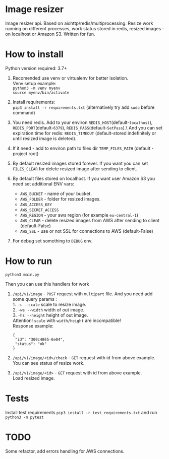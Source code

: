 # Image resizer

Image resizer api. Based on aiohttp/redis/multiprocessing.
Resize work running on different processes, work status stored in redis, resized images - on localhost or Amazon S3.
Written for fun.



# How to install
Python version required: 3.7+
1. Recomended use venv or virtualenv for better isolation.\
   Venv setup example: \
   `python3 -m venv myenv`\
   `source myenv/bin/activate`
2. Install requirements: \
   `pip3 install -r requirements.txt` (alternatively try add `sudo` before command)
   
3. You need redis. Add to your environ `REDIS_HOST`(default-`localhost`), 
   `REDIS_PORT`(default-`6379`), `REDIS_PASS`(default-`SetPass`).\ 
   And you can set expiration time for redis: `REDIS_TIMEOUT` (default-stored indefinitely or until resized image is deleted).

4. If it need - add to environ path to files dir `TEMP_FILES_PATH` (default - project root)

5. By default resized images stored forever. If you want you can set `FILES_CLEAR` for delete resized image after sending to client.

6. By default files stored on localhost. If you want user Amazon S3 you need set additional ENV vars:
   - `AWS_BUCKET` - name of your bucket.
   - `AWS_FOLDER` - folder for resized images.
   - `AWS_ACCESS_KEY`
   - `AWS_SECRET_ACCESS`
   - `AWS_REGION` - your aws region (for example `eu-central-1`)
   - `AWS_CLEAR` - delete resized images from AWS after sending to client (default-False)
   - `AWS_SSL` - use or not SSL for connections to AWS (default-False)
   
5. For debug set something to `DEBUG` env.

# How to run

`python3 main.py`

Then you can use this handlers for work
1) `/api/v1/image` - `POST` request with `multipart` file. And you need add some query params : \
        1. `-s --scale` scale to resize image. \
        2. `-ws --width` width of out image. \
        3. `-hs --height` height of out image. \
   Attention! `scale` with `width/height` are incompatible!     
   Response example:
   ```
   {
    "id": "300c4865-6e04",
    "status": "ok"
   }
   ```
2) `/api/v1/image/<id>/check` - `GET` request with id from above example.        
    You can see status of resize work.

3) `/api/v1/image/<id>` - `GET` request with id from above example.  
    Load resized image.      

# Tests
Install test requirements `pip3 install -r test_requirements.txt` and run `python3 -m pytest`

# TODO
Some refactor, add errors handling for AWS connections.
